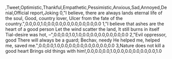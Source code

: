 ,Tweet,Optimistic,Thankful,Empathetic,Pessimistic,Anxious,Sad,Annoyed,Denial,Official report,Joking
0,"I believe, there are always lands eternal life of the soul, Good, country lover, Ulcer from the fate of the country.",0.0,0.0,1.0,0.0,0.0,0.0,0.0,0.0,0.0,0.0
1,"I believe that ashes are the heart of a good person Let the wind scatter the land, It still burns in itself Tial-desire was hot, –",0.0,0.0,1.0,1.0,0.0,0.0,0.0,0.0,0.0,0.0
2,"Evil oppressor, good There will always be a guard; Bechav, needy He helped me, helped me, saved me.",0.0,0.0,1.0,0.0,0.0,0.0,0.0,0.0,0.0,0.0
3,Nature does not kill a good heart Brings old things with him!,0.0,0.0,0.0,1.0,0.0,0.0,0.0,0.0,0.0,1.0
